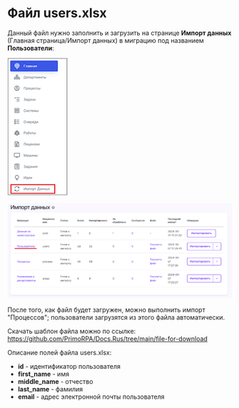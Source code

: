 # Файл users.xlsx

Данный файл нужно заполнить и загрузить на странице **Импорт данных** (Главная страница/Импорт данных) в миграцию под названием **Пользователи**:

![](../../../../.gitbook/assets1/DataImport_Menu.png)

![](../../../../.gitbook/assets1/DataImport_Users.PNG)

После того, как файл будет загружен, можно выполнить импорт "Процессов"; пользователи загрузятся из этого файла автоматически.

Скачать шаблон файла можно по ссылке: https://github.com/PrimoRPA/Docs.Rus/tree/main/file-for-download 

Описание полей файла users.xlsx:

- **id** - идентификатор пользователя   
- **first_name** - имя  
- **middle_name** - отчество  
- **last_name** - фамилия  
- **email** - адрес электронной почты пользователя  
